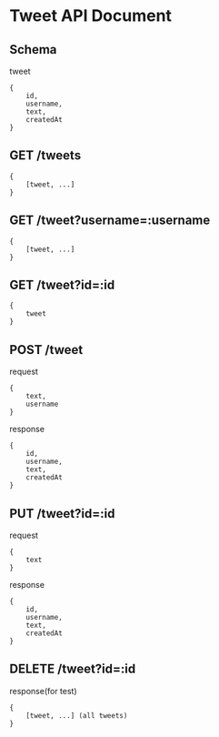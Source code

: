 # Tweet API Document

## Schema

tweet

```
{
    id,
    username,
    text,
    createdAt
}
```

## GET /tweets

```
{
    [tweet, ...]
}
```

## GET /tweet?username=:username

```
{
    [tweet, ...]
}
```

## GET /tweet?id=:id

```
{
    tweet
}
```

## POST /tweet

request

```
{
    text,
    username
}
```

response

```
{
    id,
    username,
    text,
    createdAt
}
```

## PUT /tweet?id=:id

request

```
{
    text
}
```

response

```
{
    id,
    username,
    text,
    createdAt
}
```

## DELETE /tweet?id=:id

response(for test)

```
{
    [tweet, ...] (all tweets)
}
```
